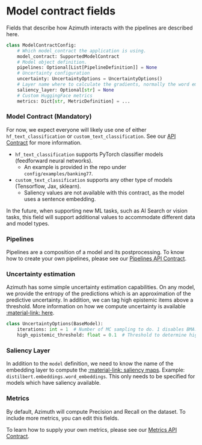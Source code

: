 # Model contract fields

Fields that describe how Azimuth interacts with the pipelines are described here.

```python
class ModelContractConfig:
    # Which model_contract the application is using.
    model_contract: SupportedModelContract
    # Model object definition.
    pipelines: Optional[List[PipelineDefinition]] = None
    # Uncertainty configuration
    uncertainty: UncertaintyOptions = UncertaintyOptions()
    # Layer name where to calculate the gradients, normally the word embeddings layer.
    saliency_layer: Optional[str] = None
    # Custom HuggingFace metrics
    metrics: Dict[str, MetricDefinition] = ...
```

### Model Contract (Mandatory)

For now, we expect everyone will likely use one of either `hf_text_classification` or
`custom_text_classification`. See our [API Contract](../api/pipeline.md) for more information.

- `hf_text_classification` supports PyTorch classifier models (feedforward neural networks).
    - An example is provided in the repo under `config/examples/banking77`.
- `custom_text_classification` supports any other type of models (Tensorflow, Jax, sklearn).
    - Saliency values are not available with this contract, as the model uses a sentence embedding.

In the future, when supporting new ML tasks, such as AI Search or vision tasks, this field will
support additional values to accommodate different data and model types.

### Pipelines

Pipelines are a composition of a model and its postprocessing. To know how to create your own
pipelines, please see our [Pipelines API Contract](../api/pipeline.md).

### Uncertainty estimation

Azimuth has some simple uncertainty estimation capabilities. On any model, we provide the entropy of
the predictions which is an approximation of the predictive uncertainty. In addition, we can tag
high epistemic items above a threshold. More information on how we compute uncertainty is
available [:material-link: here](../../key-concepts/uncertainty.md).

```python
class UncertaintyOptions(BaseModel):
    iterations: int = 1  # Number of MC sampling to do. 1 disables BMA.
    high_epistemic_threshold: float = 0.1  # Threshold to determine high epistemic items.
```

### Saliency Layer

In addition to the `model` definition, we need to know the name of the embedding layer to compute
the [:material-link: saliency maps](../../key-concepts/saliency.md).
Example: `distilbert.embeddings.word_embeddings`. This only needs to be specified for models which
have saliency available.

### Metrics

By default, Azimuth will compute Precision and Recall on the dataset. To include more metrics, you
can edit this fields.

To learn how to supply your own metrics, please see our [Metrics API Contract](../api/metric.md).
